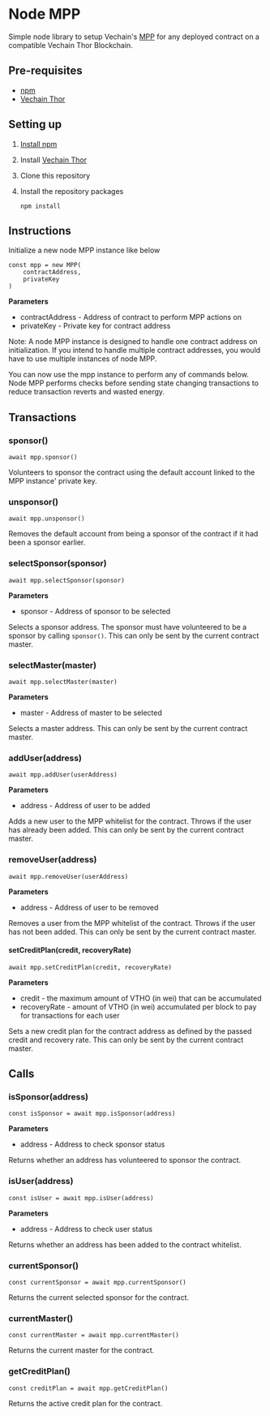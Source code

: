 # Node MPP

Simple node library to setup Vechain's [MPP](https://github.com/vechain/thor-wiki/blob/5dbc2d8a287c4158b556ee8ec681243d0ccc89a1/Prototype(EN).md) for any deployed contract on a compatible Vechain Thor Blockchain.

## Pre-requisites

* [npm](https://npmjs.com)
* [Vechain Thor](https://github.com/vechain/thor)

## Setting up

1. [Install npm](https://www.npmjs.com/get-npm)
   
1. Install [Vechain Thor](https://github.com/vechain/thor)

1. Clone this repository

1. Install the repository packages

    ```
    npm install
    ```

## Instructions

Initialize a new node MPP instance like below

```
const mpp = new MPP(
    contractAddress,
    privateKey
)
```

**Parameters**

* contractAddress - Address of contract to perform MPP actions on
* privateKey - Private key for contract address

Note: A node MPP instance is designed to handle one contract address on initialization. 
If you intend to handle multiple contract addresses, you would have to use multiple instances of node MPP.

You can now use the mpp instance to perform any of commands below. Node MPP performs checks before
sending state changing transactions to reduce transaction reverts and wasted energy.

## Transactions

### sponsor()

```
await mpp.sponsor()
```

Volunteers to sponsor the contract using the default account linked to the MPP instance' private key.

### unsponsor()

```
await mpp.unsponsor()
```

Removes the default account from being a sponsor of the contract if it had been a sponsor earlier.

### selectSponsor(sponsor)

```
await mpp.selectSponsor(sponsor)
```

**Parameters**

* sponsor - Address of sponsor to be selected

Selects a sponsor address. The sponsor must have volunteered to be a sponsor by calling `sponsor()`. This can only be sent by the current contract master.

### selectMaster(master)

```
await mpp.selectMaster(master)
```

**Parameters**

* master - Address of master to be selected

Selects a master address. This can only be sent by the current contract master.

### addUser(address)

```
await mpp.addUser(userAddress)
```

**Parameters**

* address - Address of user to be added

Adds a new user to the MPP whitelist for the contract. Throws if the user has already been added. This can only be sent by the current contract master.  

### removeUser(address)

```
await mpp.removeUser(userAddress)
```

**Parameters**

* address - Address of user to be removed

Removes a user from the MPP whitelist of the contract. Throws if the user has not been added. This can only be sent by the current contract master.

#### setCreditPlan(credit, recoveryRate)

```
await mpp.setCreditPlan(credit, recoveryRate)
```

**Parameters**

* credit - the maximum amount of VTHO (in wei) that can be accumulated
* recoveryRate - amount of VTHO (in wei) accumulated per block to pay for transactions for each user

Sets a new credit plan for the contract address as defined by the passed credit and recovery rate. This can only be sent by the current contract master.

## Calls

### isSponsor(address)

```
const isSponsor = await mpp.isSponsor(address)
```

**Parameters**

* address - Address to check sponsor status

Returns whether an address has volunteered to sponsor the contract.

### isUser(address)

```
const isUser = await mpp.isUser(address)
```

**Parameters**

* address - Address to check user status

Returns whether an address has been added to the contract whitelist.

### currentSponsor()

```
const currentSponsor = await mpp.currentSponsor()
```

Returns the current selected sponsor for the contract.

### currentMaster()

```
const currentMaster = await mpp.currentMaster()
```

Returns the current master for the contract.

### getCreditPlan()

```
const creditPlan = await mpp.getCreditPlan()
```

Returns the active credit plan for the contract.
